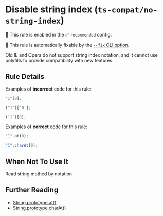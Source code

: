 # Disable string index (`ts-compat/no-string-index`)

💼 This rule is enabled in the ✅ `recommended` config.

🔧 This rule is automatically fixable by the [`--fix` CLI option](https://eslint.org/docs/latest/user-guide/command-line-interface#--fix).

<!-- end auto-generated rule header -->

Old IE and Opera do not support string index notation, and it cannot use polyfills to provide compatibility with new features.

## Rule Details

Examples of **incorrect** code for this rule:

```js
"1"[0];

("1")['0'];

(`1`)[0];
```

Examples of **correct** code for this rule:

```js
"1".at(0);

"1".charAt(0);
```

## When Not To Use It

Read string mothed by notation.

## Further Reading

* [String.prototype.at()](https://developer.mozilla.org/zh-CN/docs/Web/JavaScript/Reference/Global_Objects/String/at)
* [String.prototype.charAt()](https://developer.mozilla.org/zh-CN/docs/Web/JavaScript/Reference/Global_Objects/String/charAt)
